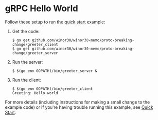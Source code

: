 # gRPC Hello World

Follow these setup to run the [quick start][] example:

 1. Get the code:

    ```console
    $ go get github.com/winor30/winor30-memo/proto-breaking-change/greeter_client
    $ go get github.com/winor30/winor30-memo/proto-breaking-change/greeter_server
    ```

 2. Run the server:

    ```console
    $ $(go env GOPATH)/bin/greeter_server &
    ```

 3. Run the client:

    ```console
    $ $(go env GOPATH)/bin/greeter_client
    Greeting: Hello world
    ```

For more details (including instructions for making a small change to the
example code) or if you're having trouble running this example, see [Quick
Start][].

[quick start]: https://grpc.io/docs/languages/go/quickstart
